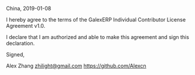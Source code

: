 China, 2019-01-08

I hereby agree to the terms of the GalexERP Individual Contributor License Agreement v1.0.

I declare that I am authorized and able to make this agreement and sign this declaration.

Signed,

Alex Zhang zhilight@gmail.com https://github.com/Alexcn